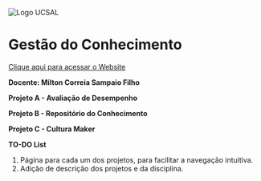 ![Logo UCSAL](https://image.ibb.co/hhX6vz/QQWQWQWQ.png)
# Gestão do Conhecimento

[Clique aqui para acessar o Website](https://qoppabot.github.io/gestaoconhecimento/)

**Docente: Milton Correia Sampaio Filho**



  **Projeto A - Avaliação de Desempenho** 
    
    
  **Projeto B - Repositório do Conhecimento**
    
    
  **Projeto C - Cultura Maker**    


**TO-DO List**
1. Página para cada um dos projetos, para facilitar a navegação intuitiva.
2. Adição de descrição dos projetos e da disciplina.

